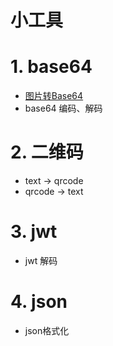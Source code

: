 # 小工具

# 1. base64

- [图片转Base64](https://zhongzx8080.github.io)
- base64 编码、解码

# 2. 二维码

- text -> qrcode
- qrcode -> text



# 3. jwt
- jwt 解码



# 4. json 

- json格式化